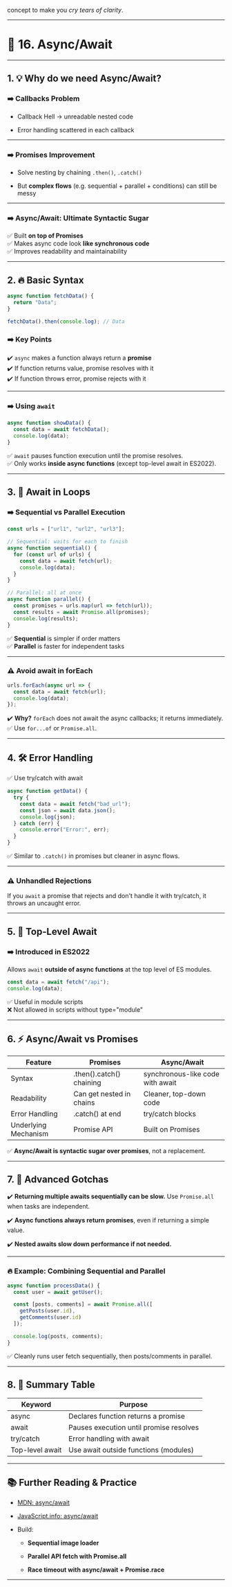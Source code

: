 concept to make you _cry tears of clarity_.

---

# 🚀 16. Async/Await

---

## 1. 💡 **Why do we need Async/Await?**

### ➡️ **Callbacks Problem**

- Callback Hell → unreadable nested code
    
- Error handling scattered in each callback
    

---

### ➡️ **Promises Improvement**

- Solve nesting by chaining `.then()`, `.catch()`
    
- But **complex flows** (e.g. sequential + parallel + conditions) can still be messy
    

---

### ➡️ **Async/Await: Ultimate Syntactic Sugar**

✅ Built **on top of Promises**  
✅ Makes async code look **like synchronous code**  
✅ Improves readability and maintainability

---

## 2. 🔥 **Basic Syntax**

```js
async function fetchData() {
  return "Data";
}

fetchData().then(console.log); // Data
```

### ➡️ **Key Points**

✔️ `async` makes a function always return a **promise**  
✔️ If function returns value, promise resolves with it  
✔️ If function throws error, promise rejects with it

---

### ➡️ **Using `await`**

```js
async function showData() {
  const data = await fetchData();
  console.log(data);
}
```

✅ `await` pauses function execution until the promise resolves.  
✅ Only works **inside async functions** (except top-level await in ES2022).

---

## 3. 🔂 **Await in Loops**

### ➡️ **Sequential vs Parallel Execution**

```js
const urls = ["url1", "url2", "url3"];

// Sequential: waits for each to finish
async function sequential() {
  for (const url of urls) {
    const data = await fetch(url);
    console.log(data);
  }
}

// Parallel: all at once
async function parallel() {
  const promises = urls.map(url => fetch(url));
  const results = await Promise.all(promises);
  console.log(results);
}
```

✅ **Sequential** is simpler if order matters  
✅ **Parallel** is faster for independent tasks

---

### ⚠️ **Avoid await in forEach**

```js
urls.forEach(async url => {
  const data = await fetch(url);
  console.log(data);
});
```

✔️ **Why?** `forEach` does not await the async callbacks; it returns immediately.  
✅ Use `for...of` or `Promise.all`.

---

## 4. 🛠️ **Error Handling**

✅ Use try/catch with await

```js
async function getData() {
  try {
    const data = await fetch("bad_url");
    const json = await data.json();
    console.log(json);
  } catch (err) {
    console.error("Error:", err);
  }
}
```

✅ Similar to `.catch()` in promises but cleaner in async flows.

---

### ⚠️ **Unhandled Rejections**

If you `await` a promise that rejects and don't handle it with try/catch, it throws an uncaught error.

---

## 5. 🔬 **Top-Level Await**

### ➡️ **Introduced in ES2022**

Allows `await` **outside of async functions** at the top level of ES modules.

```js
const data = await fetch("/api");
console.log(data);
```

✅ Useful in module scripts  
❌ Not allowed in scripts without type="module"

---

## 6. ⚡ **Async/Await vs Promises**

|Feature|Promises|Async/Await|
|---|---|---|
|Syntax|.then().catch() chaining|synchronous-like code with await|
|Readability|Can get nested in chains|Cleaner, top-down code|
|Error Handling|.catch() at end|try/catch blocks|
|Underlying Mechanism|Promise API|Built on Promises|

✅ **Async/Await is syntactic sugar over promises**, not a replacement.

---

## 7. 🧠 **Advanced Gotchas**

✔️ **Returning multiple awaits sequentially can be slow.** Use `Promise.all` when tasks are independent.

✔️ **Async functions always return promises**, even if returning a simple value.

✔️ **Nested awaits slow down performance if not needed.**

---

### 🔥 **Example: Combining Sequential and Parallel**

```js
async function processData() {
  const user = await getUser();

  const [posts, comments] = await Promise.all([
    getPosts(user.id),
    getComments(user.id)
  ]);

  console.log(posts, comments);
}
```

✅ Cleanly runs user fetch sequentially, then posts/comments in parallel.

---

## 8. 🎯 **Summary Table**

|Keyword|Purpose|
|---|---|
|async|Declares function returns a promise|
|await|Pauses execution until promise resolves|
|try/catch|Error handling with await|
|Top-level await|Use await outside functions (modules)|

---

## 📚 **Further Reading & Practice**

- [MDN: async/await](https://developer.mozilla.org/en-US/docs/Learn/JavaScript/Asynchronous/Promises)
    
- [JavaScript.info: async/await](https://javascript.info/async-await)
    
- Build:
    
    - **Sequential image loader**
        
    - **Parallel API fetch with Promise.all**
        
    - **Race timeout with async/await + Promise.race**
        

---
